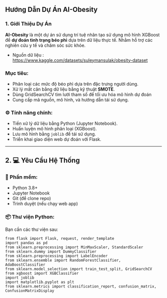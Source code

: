 ## Hướng Dẫn Dự Án AI-Obesity

### 1. Giới Thiệu Dự Án

**AI-Obesity** là một dự án sử dụng trí tuệ nhân tạo sử dụng mô hình XGBoost để **dự đoán tình trạng béo phì** dựa trên dữ liệu thực tế. Nhằm hỗ trợ các nghiên cứu y tế và chăm sóc sức khỏe.
- Nguồn dữ liệu : https://www.kaggle.com/datasets/suleymansulak/obesity-dataset

### Mục tiêu:
- Phân loại các mức độ béo phì dựa trên đặc trưng người dùng.
- Xử lý mất cân bằng dữ liệu bằng kỹ thuật **SMOTE**.
- Dùng GridSearchCV tìm lưới tham số để tối ưu hóa mô hình dự đoán
- Cung cấp mã nguồn, mô hình, và hướng dẫn tái sử dụng.

### ⚙️ Tính năng chính:
- Tiền xử lý dữ liệu bằng Python (Jupyter Notebook).
- Huấn luyện mô hình phân loại (XGBoost).
- Lưu mô hình bằng `joblib` để tái sử dụng.
- Triển khai giao diện web dự đoán với Flask.

---

## 2. 💻 Yêu Cầu Hệ Thống

### 🧩 Phần mềm:
- Python 3.8+
- Jupyter Notebook
- Git (để clone repo)
- Trình duyệt (nếu chạy web app)

### 📦 Thư viện Python:
Bạn cần các thư viện sau:

```text
from flask import Flask, request, render_template
import pandas as pd
from sklearn.preprocessing import MinMaxScaler, StandardScaler 
from sklearn.dummy import DummyClassifier
from sklearn.preprocessing import LabelEncoder
from sklearn.ensemble import RandomForestClassifier, AdaBoostClassifier
from sklearn.model_selection import train_test_split, GridSearchCV
from xgboost import XGBClassifier
import joblib
import matplotlib.pyplot as plt
from sklearn.metrics import classification_report, confusion_matrix, ConfusionMatrixDisplay
